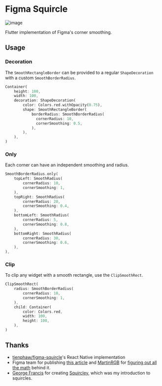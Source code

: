 # Figma Squircle

![image](https://github.com/aloisdeniel/figma_squircle/raw/main/image.png)

Flutter implementation of Figma's corner smoothing.

## Usage

### Decoration

The `SmoothRectangleBorder` can be provided to a regular `ShapeDecoration` with a custom `SmoothBorderRadius`.

```dart
Container(
    height: 100,
    width: 100,
    decoration: ShapeDecoration(
        color: Colors.red.withOpacity(0.75),
        shape: SmoothRectangleBorder(
            borderRadius: SmoothBorderRadius(
              cornerRadius: 10,
              cornerSmoothing: 0.5,
            ),
        ),
    ),
)
```

### Only

Each corner can have an independent smoothing and radius.

```dart
SmoothBorderRadius.only(
    topLeft: SmoothRadius(
        cornerRadius: 10,
        cornerSmoothing: 1,
    ),
    topRight: SmoothRadius(
        cornerRadius: 20,
        cornerSmoothing: 0.4,
    ),
    bottomLeft: SmoothRadius(
        cornerRadius: 5,
        cornerSmoothing: 0.8,
    ),
    bottomRight: SmoothRadius(
        cornerRadius: 30,
        cornerSmoothing: 0.6,
    ),
),
```

### Clip

To clip any widget with a smooth rectangle, use the `ClipSmoothRect`.

```dart
ClipSmoothRect(
    radius: SmoothBorderRadius(
        cornerRadius: 10,
        cornerSmoothing: 1,
    ),
    child: Container(
        color: Colors.red,
        width: 100,
        height: 100,
    ),
)
```


## Thanks

* [tienphaw/figma-squircle](https://github.com/tienphaw/figma-squircle)'s React Native implementation
* Figma team for publishing [this article](https://www.figma.com/blog/desperately-seeking-squircles/) and [MartinRGB](https://github.com/MartinRGB) for [figuring out all the math](https://github.com/MartinRGB/Figma_Squircles_Approximation) behind it.
* [George Francis](https://github.com/georgedoescode) for creating [Squircley](https://squircley.app/), which was my introduction to squircles.